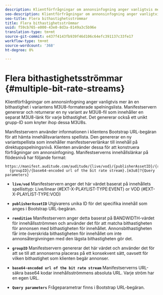 ```yaml
---
description: Klientförfrågningar om annonsinfogning anger vanligtvis mer än en bithastighet i variantens M3U8-formaterade spelningslista. Manifestservern genererar och returnerar en ny variant av M3U8-fil som innehåller en separat M3U8-länk för varje bithastighet. Det genererar också ett unikt grupp-ID som knyter ihop dessa M3U8s.
seo-description: Klientförfrågningar om annonsinfogning anger vanligtvis mer än en bithastighet i variantens M3U8-formaterade spelningslista. Manifestservern genererar och returnerar en ny variant av M3U8-fil som innehåller en separat M3U8-länk för varje bithastighet. Det genererar också ett unikt grupp-ID som knyter ihop dessa M3U8s.
seo-title: Flera bithastighetsströmmar
title: Flera bithastighetsströmmar
uuid: f59cb765-e000-43e0-8d3a-8149a3c5b96e
translation-type: tm+mt
source-git-commit: e437f4143fb939f46d106c64efc391137c33fe17
workflow-type: tm+mt
source-wordcount: '368'
ht-degree: 0%

---
```



# Flera bithastighetsströmmar {#multiple-bit-rate-streams}

Klientförfrågningar om annonsinfogning anger vanligtvis mer än en bithastighet i variantens M3U8-formaterade spelningslista. Manifestservern genererar och returnerar en ny variant av M3U8-fil som innehåller en separat M3U8-länk för varje bithastighet. Det genererar också ett unikt grupp-ID som knyter ihop dessa M3U8s.

Manifestservern använder informationen i klientens Bootstrap URL-begäran för att hämta innehållsvariantens spellista. Den genererar en ny variantspellista som innehåller manifestserverlänkar till innehåll på direktuppspelningsnivå. Klienten använder dessa för att konstruera förfrågningar om annonsinfogning. Manifestserverns innehållslänkar på flödesnivå har följande format:

```
https://manifest.auditude.com/auditude/{live/vod}/{publisherAssetID}/{rendition}/
  {groupID}/{base64-encoded url of the bit rate stream}.[m3u8]?{Query parameters}
```

* **`live/vod`** Manifestservern anger det här värdet baserat på innehållets spellisttyp: Live/linear (#EXT-X-PLAYLIST-TYPE:EVENT) or VOD (#EXT-X-PLAYLIST-TYPE:VOD)

* **`publisherAssetID`** Utgivarens unika ID för det specifika innehåll som anges i Bootstrap URL-begäran.

* **`rendition`** Manifestservern anger detta baserat på BANDWIDTH-värdet för innehållsströmmen och använder det för att matcha bithastigheten för annonsen med bithastigheten för innehållet. Annonsbithastigheten får inte överskrida bithastigheten för innehållet om inte annonsåtergivningen med den lägsta bithastigheten gör det.

* **`groupID`** Manifestservern genererar det här värdet och använder det för att se till att annonserna placeras på ett konsekvent sätt, oavsett för vilken bithastighet som klienten begär annonser.

* **`base64-encoded url of the bit rate stream`** Manifestserverns URL-säkra base64 kodar innehållsströmmens absoluta URL. Varje ström har en egen URL.

* **`Query parameters`** Frågeparametrar finns i Bootstrap URL-begäran.

